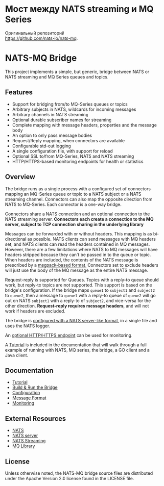 # Мост между NATS streaming и MQ Series

Оригинальный репозиторий  
https://github.com/nats-io/nats-mq.  


# NATS-MQ Bridge

This project implements a simple, but generic, bridge between NATS or NATS streaming and MQ Series queues and topics.

## Features

* Support for bridging from/to MQ-Series queues or topics
* Arbitrary subjects in NATS, wildcards for incoming messages
* Arbitrary channels in NATS streaming
* Optional durable subscriber names for streaming
* Complete mapping with message headers, properties and the message body
* An option to only pass message bodies
* Request/Reply mapping, when connectors are available
* Configurable std-out logging
* A single configuration file, with support for reload
* Optional SSL to/from MQ-Series, NATS and NATS streaming
* HTTP/HTTPS-based monitoring endpoints for health or statistics

## Overview

The bridge runs as a single process with a configured set of connectors mapping an MQ-Series queue or topic to a NATS subject or a NATS streaming channel. Connectors can also map the opposite direction from NATS to MQ-Series. Each connector is a one-way bridge.

Connectors share a NATS connection and an optional connection to the NATS streaming server. **Connectors each create a connection to the MQ server, subject to TCP connection sharing in the underlying library**

Messages can be forwarded with or without headers. This mapping is as bi-directional as possible. NATS clients can send messages with MQ headers set, and NATS clients can read the headers contained in MQ messages. However, there are a few limitations where NATS to MQ messages will have headers stripped because they can't be passed in to the queue or topic. When headers are included, the contents of the NATS message is prescribed by a [msgpack-based format.](docs/messages.md) Connectors set to exclude headers will just use the body of the MQ message as the entire NATS message.

Request-reply is supported for Queues. Topics with a reply-to queue should work, but reply-to topics are not supported. This support is based on the bridge's configuration. If the bridge maps `queue1` to `subject1` and `subject2` to `queue2`, then a message to `queue1` with a reply-to queue of `queue2` will go out on NATS `subject1` with a reply-to of `subject2`, and vice-versa for the other direction. **Request-reply requires message headers**, and will not work if headers are excluded.

The bridge is [configured with a NATS server-like format](docs/config.md), in a single file and uses the NATS logger.

An [optional HTTP/HTTPS endpoint](docs/monitoring.md) can be used for monitoring.

A [Tutorial](docs/tutorial.md) is included in the documentation that will walk through a full example of running with NATS, MQ series, the bridge, a GO client and a Java client.

## Documentation

* [Tutorial](docs/tutorial.md)
* [Build & Run the Bridge](docs/buildandrun.md)
* [Configuration](docs/config.md)
* [Message Format](docs/messages.md)
* [Monitoring](docs/monitoring.md)

## External Resources

* [NATS](https://nats.io/documentation/)
* [NATS server](https://github.com/nats-io/nats-server)
* [NATS Streaming](https://github.com/nats-io/nats-streaming-server)
* [MQ Library](https://github.com/ibm-messaging/mq-golang)

## License

Unless otherwise noted, the NATS-MQ bridge source files are distributed under the Apache Version 2.0 license found in the LICENSE file.
